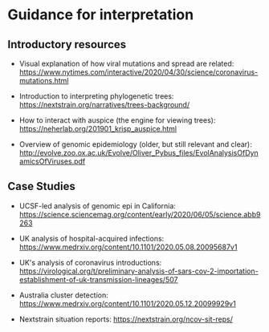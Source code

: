 # Guidance for interpretation  

## Introductory resources  

* Visual explanation of how viral mutations and spread are related: https://www.nytimes.com/interactive/2020/04/30/science/coronavirus-mutations.html

* Introduction to interpreting phylogenetic trees: https://nextstrain.org/narratives/trees-background/

* How to interact with auspice (the engine for viewing trees): https://neherlab.org/201901_krisp_auspice.html

* Overview of genomic epidemiology (older, but still relevant and clear): http://evolve.zoo.ox.ac.uk/Evolve/Oliver_Pybus_files/EvolAnalysisOfDynamicsOfViruses.pdf


## Case Studies

* UCSF-led analysis of genomic epi in California: https://science.sciencemag.org/content/early/2020/06/05/science.abb9263

* UK analysis of hospital-acquired infections: https://www.medrxiv.org/content/10.1101/2020.05.08.20095687v1

* UK's analysis of coronavirus introductions: https://virological.org/t/preliminary-analysis-of-sars-cov-2-importation-establishment-of-uk-transmission-lineages/507

* Australia cluster detection: https://www.medrxiv.org/content/10.1101/2020.05.12.20099929v1

* Nextstrain situation reports: https://nextstrain.org/ncov-sit-reps/


